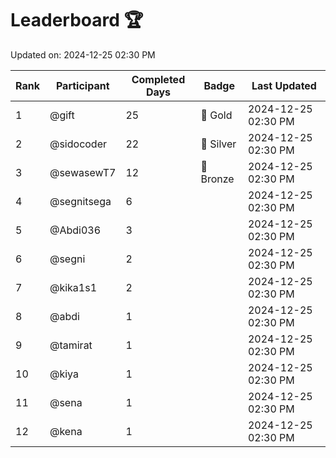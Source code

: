 # Leaderboard 🏆

Updated on: 2024-12-25 02:30 PM

| Rank | Participant       | Completed Days | Badge      | Last Updated         |
|------|-------------------|----------------|------------|----------------------|
| 1    | @gift             | 25             | 🏅 Gold     | 2024-12-25 02:30 PM |
| 2    | @sidocoder        | 22             | 🥈 Silver   | 2024-12-25 02:30 PM |
| 3    | @sewasewT7        | 12             | 🥉 Bronze   | 2024-12-25 02:30 PM |
| 4    | @segnitsega       | 6              |            | 2024-12-25 02:30 PM |
| 5    | @Abdi036          | 3              |            | 2024-12-25 02:30 PM |
| 6    | @segni            | 2              |            | 2024-12-25 02:30 PM |
| 7    | @kika1s1          | 2              |            | 2024-12-25 02:30 PM |
| 8    | @abdi             | 1              |            | 2024-12-25 02:30 PM |
| 9    | @tamirat          | 1              |            | 2024-12-25 02:30 PM |
| 10   | @kiya             | 1              |            | 2024-12-25 02:30 PM |
| 11   | @sena             | 1              |            | 2024-12-25 02:30 PM |
| 12   | @kena             | 1              |            | 2024-12-25 02:30 PM |
